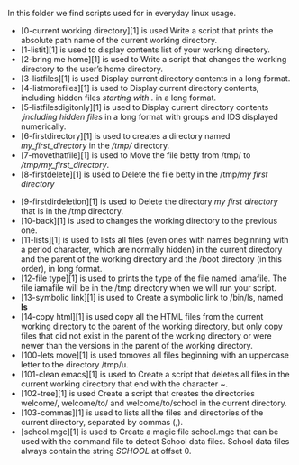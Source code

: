 In this folder we find scripts used for in everyday linux usage.

* [0-current working directory][1] is used Write a script that prints the absolute path name of the current working directory.
* [1-listit][1] is used to display contents list of your working directory.
* [2-bring me home][1] is used to Write a script that changes the working directory to the user’s home directory.
* [3-listfiles][1] is used Display current directory contents in a long format.
* [4-listmorefiles][1] is used to Display current directory contents, including hidden files *starting with .* in a long format.
* [5-listfilesdigitonly][1] is used to Display current directory contents ,*including hidden files* in a long format with groups and IDS displayed numerically.
* [6-firstdirectory][1] is used to creates a directory named *my_first_directory* in the */tmp/* directory.
* [7-movethatfile][1] is used to Move the file betty from /tmp/ to */tmp/my_first_directory*.
* [8-firstdelete][1] is used to Delete the file betty in the /tmp/*my first directory*
- [9-firstdirdeletion][1] is used to Delete the directory *my first directory* that is in the /tmp directory.
- [10-back][1] is used to changes the working directory to the previous one.
- [11-lists][1] is used to  lists all files (even ones with names beginning with a period character, which are normally hidden) in the current directory and the parent of the working directory and the /boot directory (in this order), in long format.
- [12-file type][1] is used to prints the type of the file named iamafile. The file iamafile will be in the /tmp directory when we will run your script.
- [13-symbolic link][1] is used to Create a symbolic link to /bin/ls, named __ls__
- [14-copy html][1] is used copy all the HTML files from the current working directory to the parent of the working directory, but only copy files that did not exist in the parent of the working directory or were newer than the versions in the parent of the working directory.
- [100-lets move][1] is used tomoves all files beginning with an uppercase letter to the directory /tmp/u.
- [101-clean emacs][1] is used to Create a script that deletes all files in the current working directory that end with the character ~.
- [102-tree][1] is used Create a script that creates the directories welcome/, welcome/to/ and welcome/to/school in the current directory.
- [103-commas][1] is used to  lists all the files and directories of the current directory, separated by commas (,).
- [school.mgc][1] is used to Create a magic file school.mgc that can be used with the command file to detect School data files. School data files always contain the string *SCHOOL* at offset 0.



[0]: https://github.com/eL-247/alx-system_engineering-devops/tree/master/0x00-shell_basics
